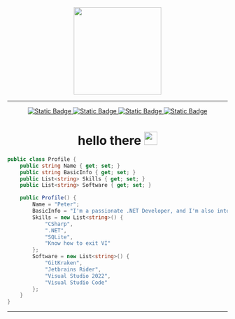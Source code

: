 <div id="header" align="center">
  <img src="https://github.com/mayankchaudhary26/Cool-Readme-ideas/blob/master/data/octocat/heisencat.png" width="200"/>
</div>

--- 

<div align="center">
 <a href="https://www.youtube.com/@pazurkota/">
  <img alt="Static Badge" src="https://img.shields.io/badge/youtube-red?style=for-the-badge&logo=youtube">
 </a>

 <a href="https://discord.gg/yU5ej6x9ns">
  <img alt="Static Badge" src="https://img.shields.io/badge/discord-%237289da?style=for-the-badge&logo=discord">
 </a>

 <a href="https://mastodon.social/@pazurk0ta">
  <img alt="Static Badge" src="https://img.shields.io/badge/mastodon-%2317063B?style=for-the-badge&logo=mastodon">
 </a>

  <a href="https://twitter.com/@pazurk0ta">
  <img alt="Static Badge" src="https://img.shields.io/badge/twitter_(X)-%23657786?style=for-the-badge&logo=twitter">
 </a>

 <h1>
  hello there <img src="https://media.giphy.com/media/hvRJCLFzcasrR4ia7z/giphy.gif" width="30px"/>
 </h1>
</div>

```csharp
public class Profile {
	public string Name { get; set; }
	public string BasicInfo { get; set; }
	public List<string> Skills { get; set; }
	public List<string> Software { get; set; }

	public Profile() {
		Name = "Peter";
		BasicInfo = "I'm a passionate .NET Developer, and I'm also into storm chasing, physics and science in general";
		Skills = new List<string>() {
			"CSharp",
			".NET",
			"SQLite",
			"Know how to exit VI"
		};
		Software = new List<string>() {
			"GitKraken",
			"Jetbrains Rider",
			"Visual Studio 2022",
			"Visual Studio Code"
		};
	}
}
```

---
